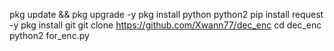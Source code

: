 
pkg update && pkg upgrade -y
pkg install python python2
pip install request -y
pkg install git
git clone https://github.com/Xwann77/dec_enc
cd dec_enc
python2 for_enc.py
